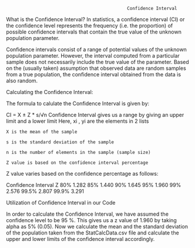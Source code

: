                                                   Confidence Interval

What is the Confidence Interval?
In statistics, a confidence interval (CI) or the confidence level represents the frequency (i.e. the proportion) of possible confidence intervals that contain the true value of the unknown population parameter.

Confidence intervals consist of a range of potential values of the unknown population parameter. However, the interval computed from a particular sample does not necessarily include the true value of the parameter. Based on the (usually taken) assumption that observed data are random samples from a true population, the confidence interval obtained from the data is also random.

Calculating the Confidence Interval:

The formula to calulate the Confidence Interval is given by:

CI = X  ±  Z * s/√n
Confidence Interval gives us a range by giving an upper limit and a lower limit Here, xi , yi are the elements in 2 lists

    X is the mean of the sample
    
    s is the standard deviation of the sample
    
    n is the number of elements in the sample (sample size)
    
    Z value is based on the confidence interval percentage
Z value varies based on the confidence percentage as follows:

Confidence Interval	Z
80%	1.282
85%	1.440
90%	1.645
95%	1.960
99%	2.576
99.5%	2.807
99.9%	3.291

Utilization of Confidence Interval in our Code

In order to calculate the Confidence Interval, we have assumed the confidence level to be 95 %. This gives us a z value of 1.960 by taking alpha as 5% (0.05). Now we calculate the mean and the standard deviation of the population taken from the StatCalcData.csv file and calculate the upper and lower limits of the confidence interval accordingly.
